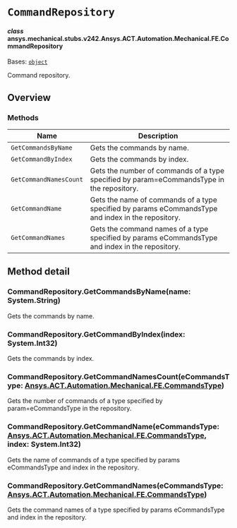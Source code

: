 # `CommandRepository`



#### *class* ansys.mechanical.stubs.v242.Ansys.ACT.Automation.Mechanical.FE.CommandRepository

Bases: [`object`](https://docs.python.org/3/library/functions.html#object)

Command repository.

<!-- !! processed by numpydoc !! -->

<a id="overview"></a>

## Overview

### Methods

| Name | Description |
|------------------------|----------------------------------------------------------------------------------------------------|
| `GetCommandsByName`    | Gets the commands by name.                                                                         |
| `GetCommandByIndex`    | Gets the commands by index.                                                                        |
| `GetCommandNamesCount` | Gets the number of commands of a type specified by param=eCommandsType in the repository.          |
| `GetCommandName`       | Gets the name of commands of a type specified by params eCommandsType and index in the repository. |
| `GetCommandNames`      | Gets the command names of a type specified by params eCommandsType and index in the repository.    |

<a id="method-detail"></a>

## Method detail

### CommandRepository.GetCommandsByName(name: System.String)

Gets the commands by name.

<!-- !! processed by numpydoc !! -->

### CommandRepository.GetCommandByIndex(index: System.Int32)

Gets the commands by index.

<!-- !! processed by numpydoc !! -->

### CommandRepository.GetCommandNamesCount(eCommandsType: [Ansys.ACT.Automation.Mechanical.FE.CommandsType](../../../../../../v241/Ansys/ACT/Automation/Mechanical/FE/CommandsType.md#ansys.mechanical.stubs.v241.Ansys.ACT.Automation.Mechanical.FE.CommandsType))

Gets the number of commands of a type specified by param=eCommandsType in the repository.

<!-- !! processed by numpydoc !! -->

### CommandRepository.GetCommandName(eCommandsType: [Ansys.ACT.Automation.Mechanical.FE.CommandsType](../../../../../../v241/Ansys/ACT/Automation/Mechanical/FE/CommandsType.md#ansys.mechanical.stubs.v241.Ansys.ACT.Automation.Mechanical.FE.CommandsType), index: System.Int32)

Gets the name of commands of a type specified by params eCommandsType and index in the repository.

<!-- !! processed by numpydoc !! -->

### CommandRepository.GetCommandNames(eCommandsType: [Ansys.ACT.Automation.Mechanical.FE.CommandsType](../../../../../../v241/Ansys/ACT/Automation/Mechanical/FE/CommandsType.md#ansys.mechanical.stubs.v241.Ansys.ACT.Automation.Mechanical.FE.CommandsType))

Gets the command names of a type specified by params eCommandsType and index in the repository.

<!-- !! processed by numpydoc !! -->


